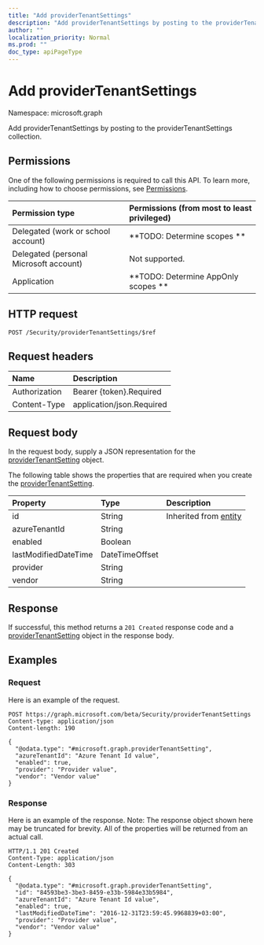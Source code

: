 ```yaml
---
title: "Add providerTenantSettings"
description: "Add providerTenantSettings by posting to the providerTenantSettings collection."
author: ""
localization_priority: Normal
ms.prod: ""
doc_type: apiPageType
---
```


# Add providerTenantSettings

Namespace: microsoft.graph

Add providerTenantSettings by posting to the providerTenantSettings collection.

## Permissions
One of the following permissions is required to call this API. To learn more, including how to choose permissions, see [Permissions](/concepts/permissions-reference.md).

|Permission type|Permissions (from most to least privileged)|
|:---|:---|
|Delegated (work or school account)|**TODO: Determine scopes **|
|Delegated (personal Microsoft account)|Not supported.|
|Application|**TODO: Determine AppOnly scopes **|

## HTTP request
<!-- {
  "blockType": "ignored"
}
-->
``` http
POST /Security/providerTenantSettings/$ref
```

## Request headers
|Name|Description|
|:---|:---|
|Authorization|Bearer {token}.Required|
|Content-Type|application/json.Required|

## Request body
In the request body, supply a JSON representation for the [providerTenantSetting](../resources/providertenantsetting.md) object.

The following table shows the properties that are required when you create the [providerTenantSetting](../resources/providertenantsetting.md).

|Property|Type|Description|
|:---|:---|:---|
|id|String| Inherited from [entity](../resources/entity.md)|
|azureTenantId|String||
|enabled|Boolean||
|lastModifiedDateTime|DateTimeOffset||
|provider|String||
|vendor|String||



## Response
If successful, this method returns a `201 Created` response code and a [providerTenantSetting](../resources/providertenantsetting.md) object in the response body.

## Examples

### Request
Here is an example of the request.
<!-- {
  "blockType": "request",
  "name": "create_providertenantsetting_from_"
}
-->
``` http
POST https://graph.microsoft.com/beta/Security/providerTenantSettings
Content-type: application/json
Content-length: 190

{
  "@odata.type": "#microsoft.graph.providerTenantSetting",
  "azureTenantId": "Azure Tenant Id value",
  "enabled": true,
  "provider": "Provider value",
  "vendor": "Vendor value"
}
```

### Response
Here is an example of the response. Note: The response object shown here may be truncated for brevity. All of the properties will be returned from an actual call.
<!-- {
  "blockType": "response",
  "truncated": true,
  "@odata.type": "microsoft.graph.providertenantsetting"
}
-->
``` http
HTTP/1.1 201 Created
Content-Type: application/json
Content-Length: 303

{
  "@odata.type": "#microsoft.graph.providerTenantSetting",
  "id": "84593be3-3be3-8459-e33b-5984e33b5984",
  "azureTenantId": "Azure Tenant Id value",
  "enabled": true,
  "lastModifiedDateTime": "2016-12-31T23:59:45.9968839+03:00",
  "provider": "Provider value",
  "vendor": "Vendor value"
}
```

